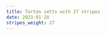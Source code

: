 ```yaml
---
title: Tartan setts with 27 stripes
date: 2023-01-28
stripes_weight: 27
---
```

<no value>

<no value>